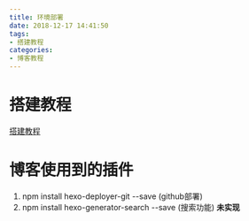 ```yaml
---
title: 环境部署
date: 2018-12-17 14:41:50
tags:
- 搭建教程
categories:
- 博客教程
---
```

# 搭建教程
[搭建教程](https://www.cnblogs.com/jackyroc/p/7681938.html)
# 博客使用到的插件
1. npm install hexo-deployer-git --save  (github部署)
2. npm install hexo-generator-search --save (搜索功能) **未实现**
